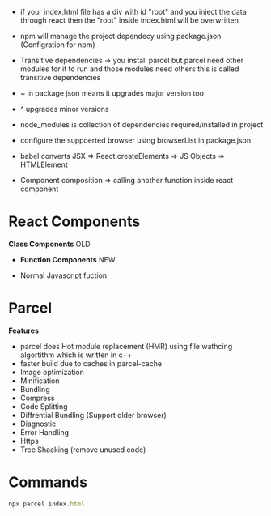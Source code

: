 - if your index.html file has a div with id "root" and you inject the data through react then the "root" inside index.html will be overwritten
- npm will manage the project dependecy using package.json (Configration for npm)
- Transitive dependencies -> you install parcel but parcel need other modules for it to run and those modules need others this is called transitive dependencies
- ~ in package json means it upgrades major version too
- ^ upgrades minor versions
- node_modules is collection of dependencies required/installed in project
- configure the suppoerted browser using browserList in package.json

- babel converts JSX => React.createElements => JS Objects => HTMLElement
- Component composition => calling another function inside react component

# React Components

**Class Components** OLD

- **Function Components** NEW

- Normal Javascript fuction

# Parcel

**Features**

- parcel does Hot module replacement (HMR) using file wathcing algortithm which is written in c++
- faster build due to caches in parcel-cache
- Image optimization
- Minification
- Bundling
- Compress
- Code Splitting
- Diffrential Bundling (Support older browser)
- Diagnostic
- Error Handling
- Https
- Tree Shacking (remove unused code)

# Commands

```javascript
npx parcel index.html

```
